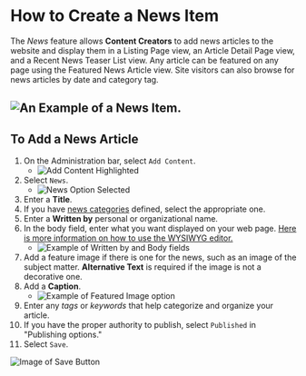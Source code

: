 # How to Create a News Item
The *News* feature allows **Content Creators** to add news articles to the website and display them in a Listing Page view, an Article Detail Page view, and a Recent News Teaser List view. Any article can be featured on any page using the Featured News Article view. Site visitors can also browse for news articles by date and category tag.

![An Example of a News Item.](../images/neex.png)
---

## To Add a News Article
1. On the Administration bar, select `Add Content`.
    * ![Add Content Highlighted](../images/ambac.png)
2. Select `News`.
    * ![News Option Selected](../images/addconnews.png)
3. Enter a **Title**.
4. If you have [news categories](../taxonomies.md) defined, select the appropriate one.
5. Enter a **Written by** personal or organizational name.
6. In the body field, enter what you want displayed on your web page. [Here is more information on how to use the WYSIWYG editor.](wysiwyg-editor.md)
    * ![Example of Written by and Body fields](../images/newstitlebody.png)
7. Add a feature image if there is one for the news, such as an image of the subject matter. **Alternative Text** is required if the image is not a decorative one. 
8. Add a **Caption**.
    * ![Example of Featured Image option](../images/newsfeatureimg.png)
9. Enter any *tags* or *keywords* that help categorize and organize your article.
10. If you have the proper authority to publish, select `Published` in "Publishing options."
11. Select `Save`.

![Image of Save Button](../images/save.png)
